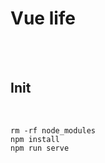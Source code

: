 # Vue life 

<br>
<br>

## Init
 
<br>
    
```{r, engine='bash', count_lines}
rm -rf node_modules
npm install
npm run serve
```
